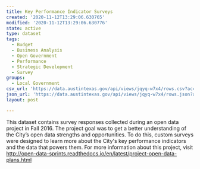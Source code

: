 ```yaml
---
title: Key Performance Indicator Surveys
created: '2020-11-12T13:29:06.630765'
modified: '2020-11-12T13:29:06.630776'
state: active
type: dataset
tags:
  - Budget
  - Business Analysis
  - Open Government
  - Performance
  - Strategic Development
  - Survey
groups:
  - Local Government
csv_url: 'https://data.austintexas.gov/api/views/jqyq-w7x4/rows.csv?accessType=DOWNLOAD'
json_url: 'https://data.austintexas.gov/api/views/jqyq-w7x4/rows.json?accessType=DOWNLOAD'
layout: post

---
```

This dataset contains survey responses collected during an open data project in Fall 2016. The project goal was to get a better understanding of the City’s open data strengths and opportunities. To do this, custom surveys were designed to learn more about the City's key performance indicators and the data that powers them. For more information about this project, visit http://open-data-sprints.readthedocs.io/en/latest/project-open-data-plans.html
